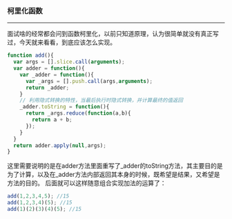 ### 柯里化函数
----
面试啥的经常都会问到函数柯里化，以前只知道原理，认为很简单就没有真正写过，今天就来看看，到底应该怎么实现。
```javascript
function add(){
  var args = [].slice.call(arguments);
  var adder = function(){
    var _adder = function(){
      var _args = [].push.call(args,arguments);
      return _adder;
    }
    // 利用隐式转换的特性，当最后执行时隐式转换，并计算最终的值返回
    _adder.toString = function(){
      return _args.reduce(function(a,b){
        return a + b;
      });
    }
  }
  return adder.apply(null,args);
}
```
这里需要说明的是在adder方法里面重写了_adder的toString方法，其主要目的是为了计算，以及在_adder方法内部返回其本身的时候，既希望是结果，又希望是方法的目的。
后面就可以这样随意组合实现加法的运算了：
```javascript
add(1,2,3,4,5); //15
add(1,2,3,4)(5); //15
add(1)(2)(3)(4)(5); //15
```
